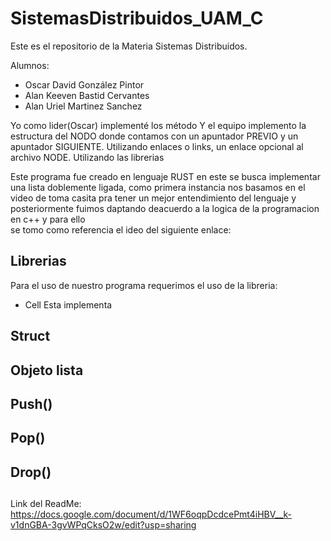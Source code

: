 # SistemasDistribuidos_UAM_C
Este es el repositorio de la Materia Sistemas Distribuidos.

Alumnos: 
- Oscar David González Pintor
- Alan Keeven Bastid Cervantes
- Alan Uriel Martinez Sanchez

Yo como lider(Oscar) implementé los método 
Y el equipo implemento la estructura del NODO donde contamos con un apuntador PREVIO y  un apuntador SIGUIENTE.
Utilizando enlaces o links<T>, un enlace opcional al archivo NODE.
Utilizando las librerias  

Este programa fue creado en lenguaje RUST en este se busca implementar una lista doblemente ligada, como primera instancia nos basamos en el video de toma casita pra tener un mejor entendimiento del lenguaje y posteriormente fuimos daptando deacuerdo a la logica de la programacion en c++ y para ello  
se tomo como referencia el ideo del siguiente enlace: 

## Librerias
Para el uso de nuestro programa requerimos el uso de la libreria:
- Cell
Esta implementa 

## Struct

## Objeto lista

## Push()

## Pop() 

## Drop()

##  

## 


Link del ReadMe: https://docs.google.com/document/d/1WF6oqpDcdcePmt4iHBV__k-v1dnGBA-3gvWPqCksO2w/edit?usp=sharing
